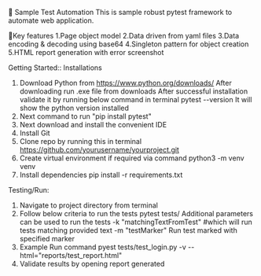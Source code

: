 📝 Sample Test Automation
This is sample robust pytest framework to automate web application.

📝Key features
1.Page object model 
2.Data driven from yaml files
3.Data encoding & decoding using base64
4.Singleton pattern for object creation
5.HTML report generation with error screenshot

Getting Started::
Installations
1. Download Python from https://www.python.org/downloads/
   After downloading run .exe file from downloads 
   After successful installation validate it by running below command in terminal
   pytest --version
   It will show the python version installed
2. Next command to run "pip install pytest"
3. Next download and install the convenient IDE 
4. Install Git 
5. Clone repo by running this in terminal https://github.com/yourusername/yourproject.git
6. Create virtual environment if required via command 
    python3 -m venv venv
7. Install dependencies
    pip install -r requirements.txt

Testing/Run:
1. Navigate to project directory from terminal
2. Follow below criteria to run the tests
    pytest tests/<testfilename>
   Additional parameters can be used to run the tests
    -k "matchingTextFromTest" #which will run tests matching provided text
    -m "testMarker" Run test marked with specified marker
3. Example Run command
    pyest tests/test_login.py -v --html="reports/test_report.html"
4. Validate results by opening report generated